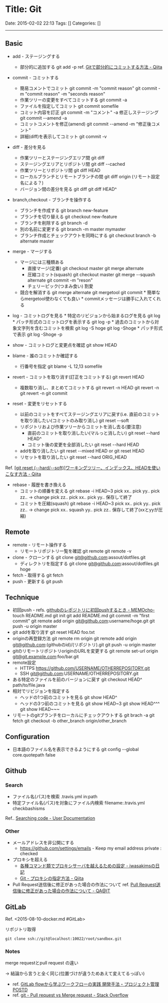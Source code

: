 # Title: Git

Date: 2015-02-02 22:13
Tags: []
Categories: []

---

## Basic

* add - ステージングする
	* 部分的に追加する
			git add -p
			ref. [Gitで部分的にコミットする方法 - Qiita](http://qiita.com/miyohide/items/79ab0ff3b3852289a6be)
* commit - コミットする
	* 簡易コメントでコミット
			git commit -m "commit reason"
			git commit -m "commit reason" -m "seconds reason"
	* 作業ツリーの変更をすべてコミットする
			git commit -a
	* ファイルを指定してコミット
			git commit somefile
	* コミット内容を訂正
			git commit -m "コメント" -a
			修正しステージング
			git commit --amend -a
	* コミットコメントを修正(amend)
			git commit --amend -m "修正後コメント"
	* 詳細(diff)を表示してコミット
			git commit -v

* diff - 差分を見る
	* 作業ツリーとステージングエリア間
			git diff
	* ステージングエリアとリポジトリ間
			git diff --cached
	* 作業ツリーとリポジトリ間
			git diff HEAD
	* ローカルブランチとリモートブランチの間
			git diff origin (リモート設定名による？)
	* バージョン間の差分を見る
			git diff <revision>
			git diff HEAD^

* branch,checkout - ブランチを操作する
	* ブランチを作成する
			git branch new-feature
	* ブランチを切り替える
			git checkout new-feature
	* ブランチを削除する
			git branch -d <branchname>
	* 別の名前に変更する
			git branch -m master mymaster
	* ブランチ作成とチェックアウトを同時にする
			git checkout branch -b alternate master

* merge - マージする
	* マージには三種類ある
		* 直接マージ(定番)
				git checkout master
				git merge alternate
		* 圧縮コミット(squash)
				git checkout master
				git merge --squash alternate
				git commit -m "reson"
		* チェリーピック(つまみ食い)
				割愛
	* 競合を解消する
			git merge alternate
			git mergetool
			git commit
			\* 簡単ならmergetool使わなくても良い
			\* commitメッセージは勝手に入れてくれる

* log - コミットログを見る
		* 特定のリビジョンから始まるログを見る
				git log <revision>
		* パッチ形式のコミットログを表示する
				git log -p
		* 過去のコミットから対象文字列を含むコミットを検索
				git log -S hoge
				git log -Shoge
			* パッチ形式で表示
					git log -Shoge -p

* show - コミットログと変更点を確認
		git show HEAD

* blame - 誰のコミットか確認する
	* 行番号を指定
			git blame -L 12,13 somefile

* revert - コミットを取り消す(訂正をコミットする)
		git revert HEAD
	* 複数取り消し、まとめてコミットする
			git revert -n HEAD
			git revert -n <rev>
			git revert -n <rev>
			git commit

* reset - 変更をリセットする
	* 以前のコミットをすべてステージングエリアに戻す(i.e. 直前のコミットを取り消したい(コミットのみ取り消し)
			git reset --soft
	* リポジトリおよび作業ツリーからコミットを消し去る(要注意)
		* 直前のコミットを取り消したい(マルっと消したい)
				git reset --hard HEAD^
		* コミット後の変更を全部消したい
				git reset --hard HEAD
	* addを取り消したい
			git reset --mixed HEAD
			or
			git reset HEAD
	* リセットを取り消したい
			git reset --hard ORIG_HEAD

Ref. [\[git reset (--hard/--soft)\]ワーキングツリー、インデックス、HEADを使いこなす方法 - Qiita](http://qiita.com/shuntaro_tamura/items/db1aef9cf9d78db50ffe)

* rebase - 履歴を書き換える
	* コミットの順番を変える
			git rebase -i HEAD~3
			pick xx..
			pick yy..
			pick zz..
			-> change
			pick zz..
			pick xx..
			pick yy..
			保存して終了
	* コミットを圧縮(squash)
			git rebase -i HEAD~3
			pick xx..
			pick yy..
			pick zz..
			-> change
			pick xx..
			squash yy..
			pick zz..
			保存して終了(xxとyyが圧縮)

## Remote

* remote - リモート操作する
	* リモートリポジトリ一覧を確認
			git remote
			git remote -v
* clone - クローンする
		git clone git@github.com:assout/dotfiles.git
	* ディレクトリを指定する
			git clone git@github.com:assout/dotfiles.git hoge
* fetch - 取得する
		git fetch
* push - 更新する
		git push

## Technique

* 初回push - refs. [githubのレポジトリに初回pushするとき - MEMOcho-](http://jsapachehtml.hatenablog.com/entry/2014/03/14/205721)
		touch README.md
		git init
		git add README.md
		git commit -m "first commit"
		git remote add origin git@github.com:username/hoge.git
		git push -u origin master
* git addを取り消す
		git reset HEAD foo.txt
* originの再登録方法
		git remote rm origin
		git remote add origin git@github.com:(githubのid)/(リポジトリ).git
		git push -u origin master
* gitのリモートリポジトリoriginのURLを変更する
		git remote set-url origin git@git.example.com:foo/bar.git
* remote設定
	* HTTPS
			<https://github.com/USERNAME/OTHERREPOSITORY.git>
	* SSH
			git@github.com:USERNAME/OTHERREPOSITORY.git
* ある特定のファイルを前のバージョンに戻す
		git checkout HEAD^ path/to/file.java
* 相対でリビジョンを指定する
	* ヘッドの1つ前のコミットを見る
			git show HEAD^
	* ヘッドの3つ前のコミットを見る
			git show HEAD~3
			git show HEAD^^^
			git show HEAD~~~
* リモートのgitブランチをローカルにチェックアウトする
		git brach -a
		git fetch
		git checkout -b other_branch origin/other_branch

## Configuration

* 日本語のファイル名を表示できるようにする
		git config --global core.quotepath false

## Github

### Search

* ファイル名(パス)を検索
		.travis.yml in:path
* 特定ファイル名(パス)を対象にファイル内検索
		filename:.travis.yml checkbashisms

Ref.. [Searching code - User Documentation](https://help.github.com/articles/searching-code/)

### Other

* メールアドレスを非公開にする
	* <https://github.com/settings/emails> - Keep my email address private : checked
* プロキシを超える
	* [各種コマンド類でプロキシサーバを越えるための設定 - iwasakimsの日記](http://d.hatena.ne.jp/iwasakims/touch/20120726/1343322297)
	* [Git - プロキシの指定方法 - Qiita](http://qiita.com/tunepolo/items/296c2639e0b750de41c6)
* Pull Request送信後に修正があった場合の作法について
	ref. [Pull Request送信後に修正があった場合の作法について - QA@IT](http://qa.atmarkit.co.jp/q/2894)

## GitLab

Ref. <2015-08-10-docker.md #GitLab>

リポジトリ取得

	git clone ssh://git@localhost:10022/root/sandbox.git

### Notes

merge requestとpull request の違い

-> 結論から言うと全く同じ(位置づけが違うためあえて変えてるっぽい)

* ref. [GitLab flowから学ぶワークフローの実践 開発手法・プロジェクト管理 POSTD](http://postd.cc/gitlab-flow/)
* ref. [git - Pull request vs Merge request - Stack Overflow](http://stackoverflow.com/questions/22199432/pull-request-vs-merge-request)
